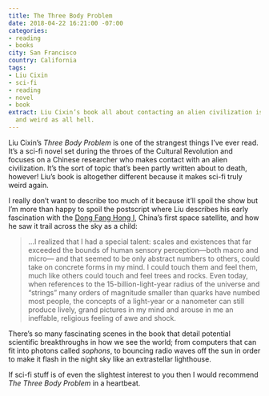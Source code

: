 ```yaml
---
title: The Three Body Problem
date: 2018-04-22 16:21:00 -07:00
categories:
- reading
- books
city: San Francisco
country: California
tags:
- Liu Cixin
- sci-fi
- reading
- novel
- book
extract: Liu Cixin’s book all about contacting an alien civilization is outstanding
  and weird as all hell.
---
```


Liu Cixin’s _Three Body Problem_ is one of the strangest things I’ve ever read. It’s a sci-fi novel set during the throes of the Cultural Revolution and focuses on a Chinese researcher who makes contact with an alien civilization. It’s the sort of topic that’s been partly written about to death, however! Liu’s book is altogether different because it makes sci-fi truly weird again.

I really don’t want to describe too much of it because it’ll spoil the show but I’m more than happy to spoil the postscript where Liu describes his early fascination with the [Dong Fang Hong I](https://en.wikipedia.org/wiki/Dong_Fang_Hong_I), China’s first space satellite, and how he saw it trail across the sky as a child:

> ...I realized that I had a special talent: scales and existences that far exceeded the bounds of human sensory perception—both macro and micro— and that seemed to be only abstract numbers to others, could take on concrete forms in my mind. I could touch them and feel them, much like others could touch and feel trees and rocks. Even today, when references to the 15-billion-light-year radius of the universe and “strings” many orders of magnitude smaller than quarks have numbed most people, the concepts of a light-year or a nanometer can still produce lively, grand pictures in my mind and arouse in me an ineffable, religious feeling of awe and shock.

There’s so many fascinating scenes in the book that detail potential scientific breakthroughs in how we see the world; from computers that can fit into photons called _sophons_, to bouncing radio waves off the sun in order to make it flash in the night sky like an extrastellar lighthouse.

If sci-fi stuff is of even the slightest interest to you then I would recommend _The Three Body Problem_ in a heartbeat.
